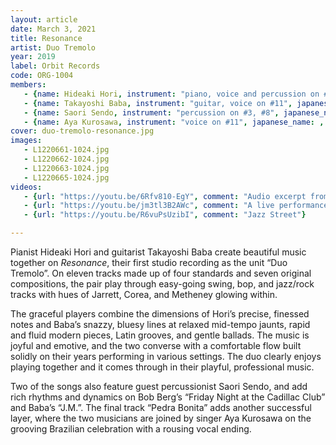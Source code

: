 ```yaml
---
layout: article
date: March 3, 2021
title: Resonance
artist: Duo Tremolo
year: 2019
label: Orbit Records
code: ORG-1004
members:
   - {name: Hideaki Hori, instrument: "piano, voice and percussion on #11", japanese_name: 堀秀彰, url: ""}
   - {name: Takayoshi Baba, instrument: "guitar, voice on #11", japanese_name: 馬場孝喜, url: ""}
   - {name: Saori Sendo, instrument: "percussion on #3, #8", japanese_name: 仙道さおり, url: ""}
   - {name: Aya Kurosawa, instrument: "voice on #11", japanese_name: , url: "黒沢綾"}
cover: duo-tremolo-resonance.jpg
images:
   - L1220661-1024.jpg
   - L1220662-1024.jpg
   - L1220663-1024.jpg
   - L1220665-1024.jpg
videos:
   - {url: "https://youtu.be/6Rfv810-EgY", comment: "Audio excerpt from Choro de Tremolo, the second track on this album"}
   - {url: "https://youtu.be/jm3tl3B2AWc", comment: "A live performance of Friday Night at the Ca..."}
   - {url: "https://youtu.be/R6vuPsUzibI", comment: "Jazz Street"}

---
```


Pianist Hideaki Hori and guitarist Takayoshi Baba create beautiful music together on *Resonance*, their first studio recording as the unit “Duo Tremolo”. On eleven tracks made up of four standards and seven original compositions, the pair play through easy-going swing, bop, and jazz/rock tracks with hues of Jarrett, Corea, and Metheney glowing within.

The graceful players combine the dimensions of Hori’s precise, finessed notes and Baba’s snazzy, bluesy lines at relaxed mid-tempo jaunts, rapid and fluid modern pieces, Latin grooves, and gentle ballads. The music is joyful and emotive, and the two converse with a comfortable flow built solidly on their years performing in various settings. The duo clearly enjoys playing together and it comes through in their playful, professional music.

Two of the songs also feature guest percussionist Saori Sendo, and add rich rhythms and dynamics on Bob Berg’s “Friday Night at the Cadillac Club” and Baba’s “J.M.”. The final track “Pedra Bonita” adds another successful layer, where the two musicians are joined by singer Aya Kurosawa on the grooving Brazilian celebration with a rousing vocal ending.



